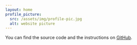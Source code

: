 ```yaml
---
layout: home
profile_picture:
  src: /assets/img/profile-pic.jpg
  alt: website picture
---
```


<p>

</p>

<p>
  You can find the source code and the instructions on <a href="https://github.com/eliottvincent/bay">GitHub</a>.
</p>
